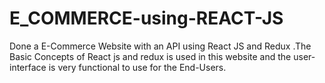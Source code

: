# E_COMMERCE-using-REACT-JS
Done a E-Commerce Website with an API using React JS and Redux .The Basic Concepts of React js and redux is used in this website and the user-interface is very functional to use for the End-Users.
